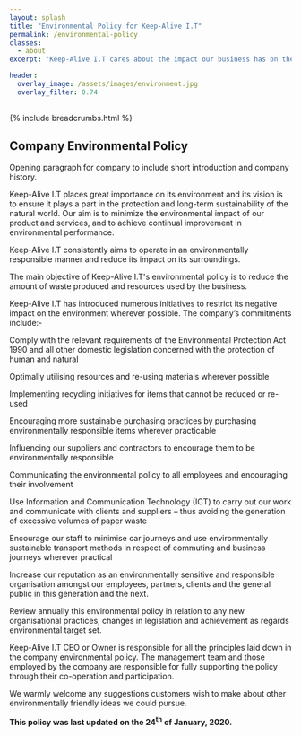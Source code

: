 ```yaml
---
layout: splash
title: "Environmental Policy for Keep-Alive I.T"
permalink: /environmental-policy
classes:
  - about
excerpt: "Keep-Alive I.T cares about the impact our business has on the environment. Let us tell you what eco-friendly measures we're taking to make this happen."

header:
  overlay_image: /assets/images/environment.jpg
  overlay_filter: 0.74
---
```



{% include breadcrumbs.html %}

## Company Environmental Policy
Opening paragraph for company to include short introduction and company history.  

Keep-Alive I.T places great importance on its environment and its vision is to ensure it plays a part in the protection and long-term sustainability of the natural world. 
Our aim is to minimize the environmental impact of our product and services, and to achieve continual improvement in environmental performance.  

Keep-Alive I.T consistently aims to operate in an environmentally responsible manner and reduce its impact on its surroundings.

The main objective of Keep-Alive I.T's environmental policy is to reduce the amount of waste produced and resources used by the business. 

Keep-Alive I.T has introduced numerous initiatives to restrict its negative impact on the environment wherever possible.  The company’s commitments include:-


Comply with the relevant requirements of the Environmental Protection Act 1990 and all other domestic legislation concerned with the protection of human and natural 

Optimally utilising  resources and re-using materials wherever possible


Implementing recycling initiatives  for items that cannot be reduced or re-used

Encouraging more sustainable purchasing practices by purchasing environmentally responsible items wherever practicable 

Influencing our suppliers and contractors to encourage them to be environmentally responsible 

Communicating the environmental  policy to all employees  and encouraging their involvement

Use Information and Communication Technology (ICT) to carry out our work and communicate with clients and suppliers – thus avoiding the generation of excessive volumes of paper waste 



Encourage our staff to minimise car journeys and use environmentally sustainable transport methods in respect of commuting and business journeys wherever practical 

Increase our reputation as an environmentally sensitive and responsible organisation amongst our employees, partners, clients and the general public in this generation and the next. 

Review annually this environmental policy in relation to any new organisational practices, changes in legislation and achievement as regards environmental target set.  



Keep-Alive I.T CEO or Owner is responsible for all the principles laid down in the company environmental policy.  The management team and those employed by the company are responsible for fully supporting the policy through their co-operation and participation.  

We warmly welcome any suggestions customers wish to make about other environmentally friendly ideas we could pursue.

<p><strong>This policy was last updated on the 24<sup>th</sup> of January, 2020.</strong></p>

